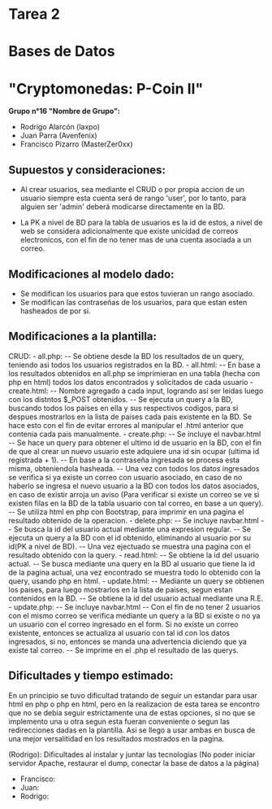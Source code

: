 # Tarea 2
# Bases de Datos
# "Cryptomonedas: P-Coin II"

**Grupo n°16 "Nombre de Grupo":**

- Rodrigo Alarcón (laxpo)
- Juan Parra (Avenfenix)
- Francisco Pizarro (MasterZer0xx)

## Supuestos y consideraciones:

- Al crear usuarios, sea mediante el CRUD o por propia accion de un usuario siempre esta cuenta será de rango 'user', por lo tanto, para alguien ser 'admin' deberá modicarse directamente en la BD.

- La PK a nivel de BD para la tabla de usuarios es la id de estos, a nivel de web se considera adicionalmente que existe unicidad de correos electronicos, con el fin de no tener mas de una cuenta asociada a un correo.


## Modificaciones al modelo dado:

- Se modifican los usuarios para que estos tuvieran un rango asociado.
- Se modifican las contraseñas de los usuarios, para que estan esten hasheados de por si.

## Modificaciones a la plantilla:

CRUD:
    - all.php:
        -- Se obtiene desde la BD los resultados de un query, teniendo asi todos los usuarios registrados en la BD.
    - all.html:
        -- En base a los resultados obtenidos en all.php se imprimieran en una tabla (hecha con php en html) todos los datos encontrados y solicitados de cada usuario
    - create.html:
        -- Nombre agregado a cada input, logrando asi ser leidas luego con los distntos $_POST obtenidos.
        -- Se ejecuta un query a la BD, buscando todos los paises en ella y sus respectivos codigos, para si despues mostrarlos en la lista de paises cada pais existente en la BD. Se hace esto con el fin de evitar errores al manipular el .html anterior que contenia cada pais manualmente.
    - create.php:
        -- Se incluye el navbar.html
        -- Se hace un query para obtener el ultimo id de usuario en la BD, con el fin de que al crear un nuevo usuario este adquiere una id sin ocupar (ultima id registrada + 1).
        -- En base a la contraseña ingresada se procesa esta misma, obteniendola hasheada.
        -- Una vez con todos los datos ingresados se verifica si ya existe un correo con usuario asociado, en caso de no haberlo se ingresa el nuevo usuario a la BD con todos los datos asociados, en caso de existir arroja un aviso (Para verificar si existe un correo se ve si existen filas en la BD de la tabla usuario con tal correo, en base a un query).
        -- Se utiliza html en php con Bootstrap, para imprimir en una pagina el resultado obtenido de la operacion.
    - delete.php:
        -- Se incluye navbar.html
        -- Se busca la id del usuario actual mediante una expresion regular.
        -- Se ejecuta un query a la BD con el id obtenido, eliminando al usuario por su id(PK a nivel de BD).
        -- Una vez ejectuado se muestra una pagina con el resultado obtenido con la query.
    - read.html:
        -- Se obtiene la id del usuario actual.
        -- Se busca mediante una query en la BD al usuario que tiene la id de la pagina actual, una vez encontrado se muestra todo lo obtenido con la query, usando php en html.
    - update.html:
        -- Mediante un query se obtienen los paises, para luego mostrarlos en la lista de paises, segun estan contenidos en la BD.
        -- Se obtiene la id del usuario actual mediante una R.E.
    - update.php:
        -- Se incluye navbar.html
        -- Con el fin de no tener 2 usuarios con el mismo correo se verifica mediante un query a la BD si existe o no ya un usuario con el correo ingresado en el form. Si no existe un correo existente, entonces se actualiza al usuario con tal id con los datos ingresados, si no, entonces se manda una advertencia diciendo que ya existe tal correo.
        -- Se imprime en el .php el resultado de las querys.
        

## Dificultades y tiempo estimado:

En un principio se tuvo dificultad tratando de seguir un estandar para usar html en php o php en html, pero en la realizacion de esta tarea se encontro que no se debia seguir estrictamente una de estas opciones, si no que se implemento una u otra segun esta fueran conveniente o segun las redirecciones dadas en la plantilla. Asi se llego a usar ambas en busca de una mejor versalitidad en los resultados mostrados en la pagina.

(Rodrigo): Dificultades al instalar y juntar las tecnologías (No poder iniciar servidor Apache, restaurar el dump, conectar la base de datos a la página)

- Francisco:
- Juan: 
- Rodrigo: 



